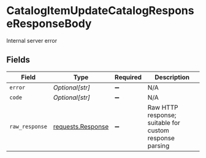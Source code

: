 # CatalogItemUpdateCatalogResponseResponseBody

Internal server error


## Fields

| Field                                                                                 | Type                                                                                  | Required                                                                              | Description                                                                           |
| ------------------------------------------------------------------------------------- | ------------------------------------------------------------------------------------- | ------------------------------------------------------------------------------------- | ------------------------------------------------------------------------------------- |
| `error`                                                                               | *Optional[str]*                                                                       | :heavy_minus_sign:                                                                    | N/A                                                                                   |
| `code`                                                                                | *Optional[str]*                                                                       | :heavy_minus_sign:                                                                    | N/A                                                                                   |
| `raw_response`                                                                        | [requests.Response](https://requests.readthedocs.io/en/latest/api/#requests.Response) | :heavy_minus_sign:                                                                    | Raw HTTP response; suitable for custom response parsing                               |